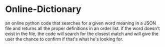 # Online-Dictionary
an online python code that searches for a given word meaning in a JSON file and returns all the proper definitions in an order list.
if the word doesn't exist in the file, the code will search for the closest match and will give the user the chance to confirm if that's what he's looking for.

